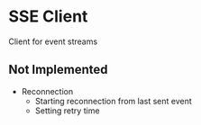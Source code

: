 # SSE Client

Client for event streams


## Not Implemented

- Reconnection
  - Starting reconnection from last sent event
  - Setting retry time

